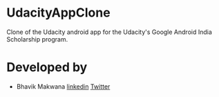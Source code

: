 # UdacityAppClone
Clone of the Udacity android app for the Udacity's Google Android India Scholarship program.

# Developed by

- Bhavik Makwana [linkedin](https://www.linkedin.com/in/ibhavikmakwana/) [Twitter](https://twitter.com/ibhavikmakwana)
